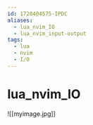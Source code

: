```yaml
---
id: 1720404575-IPDC
aliases:
  - lua_nvim_IO
  - lua_nvim_input-output
tags:
  - lua
  - nvim
  - I/O
---
```


# lua_nvim_IO

![[myimage.jpg]]